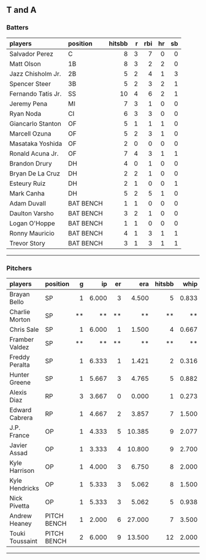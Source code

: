 ## T and A

### Batters

 
|players            |position  | hitsbb|  r| rbi| hr| sb| 
|:------------------|:---------|------:|--:|---:|--:|--:| 
|Salvador Perez     |C         |      8|  3|   7|  0|  0| 
|Matt Olson         |1B        |      8|  3|   2|  2|  0| 
|Jazz Chisholm Jr.  |2B        |      5|  2|   4|  1|  3| 
|Spencer Steer      |3B        |      5|  2|   3|  2|  1| 
|Fernando Tatis Jr. |SS        |     10|  4|   6|  2|  1| 
|Jeremy Pena        |MI        |      7|  3|   1|  0|  0| 
|Ryan Noda          |CI        |      6|  3|   3|  0|  0| 
|Giancarlo Stanton  |OF        |      5|  1|   1|  1|  0| 
|Marcell Ozuna      |OF        |      5|  2|   3|  1|  0| 
|Masataka Yoshida   |OF        |      2|  0|   0|  0|  0| 
|Ronald Acuna Jr.   |OF        |      7|  4|   3|  1|  1| 
|Brandon Drury      |DH        |      4|  0|   1|  0|  0| 
|Bryan De La Cruz   |DH        |      2|  2|   1|  0|  0| 
|Esteury Ruiz       |DH        |      2|  1|   0|  0|  1| 
|Mark Canha         |DH        |      5|  2|   5|  1|  0| 
|Adam Duvall        |BAT BENCH |      1|  1|   0|  0|  0| 
|Daulton Varsho     |BAT BENCH |      3|  2|   1|  0|  0| 
|Logan O'Hoppe      |BAT BENCH |      1|  1|   0|  0|  0| 
|Ronny Mauricio     |BAT BENCH |      4|  1|   3|  1|  1| 
|Trevor Story       |BAT BENCH |      3|  1|   3|  1|  1| 


* * *

### Pitchers

 
|players         |position    |  g|    ip| er|    era| hitsbb|  whip| so|  w| sv| 
|:---------------|:-----------|--:|-----:|--:|------:|------:|-----:|--:|--:|--:| 
|Brayan Bello    |SP          |  1| 6.000|  3|  4.500|      5| 0.833| 10|  0|  0| 
|Charlie Morton  |SP          | **|    **| **|     **|     **|    **| **| **| **| 
|Chris Sale      |SP          |  1| 6.000|  1|  1.500|      4| 0.667| 10|  0|  0| 
|Framber Valdez  |SP          | **|    **| **|     **|     **|    **| **| **| **| 
|Freddy Peralta  |SP          |  1| 6.333|  1|  1.421|      2| 0.316|  9|  1|  0| 
|Hunter Greene   |SP          |  1| 5.667|  3|  4.765|      5| 0.882|  6|  0|  0| 
|Alexis Diaz     |RP          |  3| 3.667|  0|  0.000|      1| 0.273|  5|  1|  2| 
|Edward Cabrera  |RP          |  1| 4.667|  2|  3.857|      7| 1.500|  5|  0|  0| 
|J.P. France     |OP          |  1| 4.333|  5| 10.385|      9| 2.077|  0|  0|  0| 
|Javier Assad    |OP          |  1| 3.333|  4| 10.800|      9| 2.700|  4|  0|  0| 
|Kyle Harrison   |OP          |  1| 4.000|  3|  6.750|      8| 2.000|  3|  0|  0| 
|Kyle Hendricks  |OP          |  1| 5.333|  3|  5.062|      8| 1.500|  3|  0|  0| 
|Nick Pivetta    |OP          |  1| 5.333|  3|  5.062|      5| 0.938| 10|  0|  0| 
|Andrew Heaney   |PITCH BENCH |  1| 2.000|  6| 27.000|      7| 3.500|  3|  0|  0| 
|Touki Toussaint |PITCH BENCH |  2| 6.000|  9| 13.500|     12| 2.000|  9|  1|  0| 


* * *


